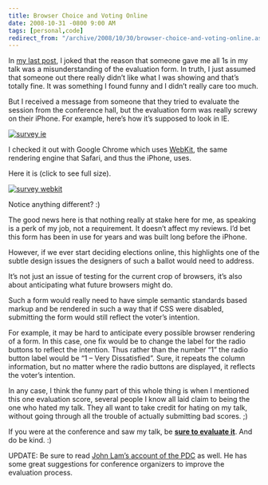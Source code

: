 ```yaml
---
title: Browser Choice and Voting Online
date: 2008-10-31 -0800 9:00 AM
tags: [personal,code]
redirect_from: "/archive/2008/10/30/browser-choice-and-voting-online.aspx/"
---
```


In [my last
post](https://haacked.com/archive/2008/10/28/hot-new-presentation-tip.aspx "Hot New Presentation Tip"),
I joked that the reason that someone gave me all 1s in my talk was a
misunderstanding of the evaluation form. In truth, I just assumed that
someone out there really didn’t like what I was showing and that’s
totally fine. It was something I found funny and I didn’t really care
too much.

But I received a message from someone that they tried to evaluate the
session from the conference hall, but the evaluation form was really
screwy on their iPhone. For example, here’s how it’s supposed to look in
IE.

[![survey
ie](https://haacked.com/images/haacked_com/WindowsLiveWriter/9b59a59d6655_7693/survey-ie_thumb.png "survey ie")](https://haacked.com/images/haacked_com/WindowsLiveWriter/9b59a59d6655_7693/survey-ie_2.png)

I checked it out with Google Chrome which uses
[WebKit](http://webkit.org/ "Webkit"), the same rendering engine that
Safari, and thus the iPhone, uses.

Here it is (click to see full size).

[![survey
webkit](https://haacked.com/images/haacked_com/WindowsLiveWriter/9b59a59d6655_7693/survey-webkit_thumb.png "survey webkit")](https://haacked.com/images/haacked_com/WindowsLiveWriter/9b59a59d6655_7693/survey-webkit_2.png)

Notice anything different? :)

The good news here is that nothing really at stake here for me, as
speaking is a perk of my job, not a requirement. It doesn’t affect my
reviews. I’d bet this form has been in use for years and was built long
before the iPhone.

However, if we ever start deciding elections online, this highlights one
of the subtle design issues the designers of such a ballot would need to
address.

It’s not just an issue of testing for the current crop of browsers, it’s
also about anticipating what future browsers might do.

Such a form would really need to have simple semantic standards based
markup and be rendered in such a way that if CSS were disabled,
submitting the form would still reflect the voter’s intention.

For example, it may be hard to anticipate every possible browser
rendering of a form. In this case, one fix would be to change the label
for the radio buttons to reflect the intention. Thus rather than the
number “1” the radio button label would be “1 – Very Dissatisfied”.
Sure, it repeats the column information, but no matter where the radio
buttons are displayed, it reflects the voter’s intention.

In any case, I think the funny part of this whole thing is when I
mentioned this one evaluation score, several people I know all laid
claim to being the one who hated my talk. They all want to take credit
for hating on my talk, without going through all the trouble of actually
submitting bad scores. ;)

If you were at the conference and saw my talk, be **[sure to evaluate
it](https://sessions.microsoftpdc.com/wizard/eval_session/wp1.aspx?objectid=1a28169e-1e5d-4c50-9ac8-007e4a2d98c9 "ASP.NET MVC Eval Form")**.
And do be kind. :)

UPDATE: Be sure to read [John Lam’s account of the
PDC](http://www.iunknown.com/2008/10/pdc-2008-wrap-up.html "PDC 2008 Wrap-up")
as well. He has some great suggestions for conference organizers to
improve the evaluation process.


